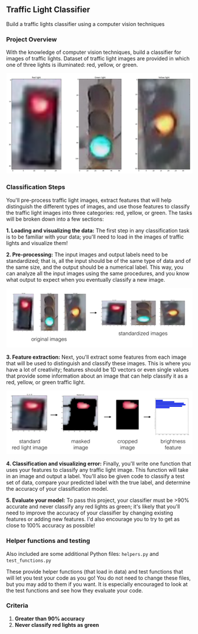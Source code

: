 ## Traffic Light Classifier

Build a traffic lights classifier using a computer vision techniques


### Project Overview

With the knowledge of computer vision techniques, build a classifier for images of traffic lights. Dataset of traffic light images are provided in which one of three lights is illuminated: red, yellow, or green.

![](images/all_lights.png)

### Classification Steps

You'll pre-process traffic light images, extract features that will help distinguish the different types of images, and use those features to classify the traffic light images into three categories: red, yellow, or green. The tasks will be broken down into a few sections:

**1. Loading and visualizing the data:** The first step in any classification task is to be familiar with your data; you'll need to load in the images of traffic lights and visualize them!

**2. Pre-processing:** The input images and output labels need to be standardized; that is, all the input should be of the same type of data and of the same size, and the output should be a numerical label. This way, you can analyze all the input images using the same procedures, and you know what output to expect when you eventually classify a new image.

![](images/processing_steps.png)

**3. Feature extraction:** Next, you'll extract some features from each image that will be used to distinguish and classify these images. This is where you have a lot of creativity; features should be 1D vectors or even single values that provide some information about an image that can help classify it as a red, yellow, or green traffic light.

![](images/feature_ext_steps.png)

**4. Classification and visualizing error:** Finally, you'll write one function that uses your features to classify any traffic light image. This function will take in an image and output a label. You'll also be given code to classify a test set of data, compare your predicted label with the true label, and determine the accuracy of your classification model.

**5. Evaluate your model:** To pass this project, your classifier must be >90% accurate and never classify any red lights as green; it's likely that you'll need to improve the accuracy of your classifier by changing existing features or adding new features. I'd also encourage you to try to get as close to 100% accuracy as possible!


### Helper functions and testing

Also included are some additional Python files: `helpers.py` and `test_functions.py`

These provide helper functions (that load in data) and test functions that will let you test your code as you go! You do not need to change these files, but you may add to them if you want. It is especially encouraged to look at the test functions and see how they evaluate your code.

### Criteria

1. **Greater than 90% accuracy**
2. **Never classify red lights as green**
